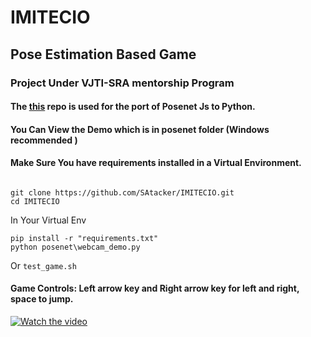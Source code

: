 # IMITECIO
## Pose Estimation Based Game
### Project Under VJTI-SRA mentorship Program
#### The [this](https://github.com/rwightman/posenet-python) repo is used for the port of Posenet Js to Python.
#### You Can View the Demo which is in posenet folder (Windows recommended )
#### Make Sure You have requirements installed in a Virtual Environment.<br>
```

git clone https://github.com/SAtacker/IMITECIO.git
cd IMITECIO

```
In Your Virtual Env
```
pip install -r "requirements.txt" 
python posenet\webcam_demo.py

```
Or
`test_game.sh`

#### Game Controls: Left arrow key and Right arrow key for left and right, space to jump.
[![Watch the video](https://img.youtube.com/vi/gNKyBx6aLjc/hqdefault.jpg)](https://youtu.be/gNKyBx6aLjc)
